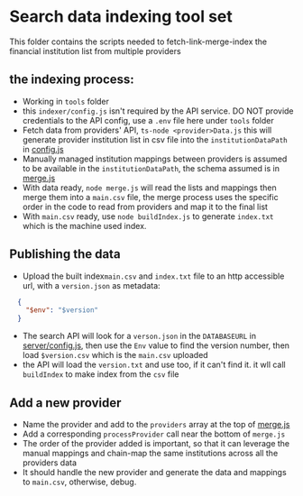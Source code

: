 # Search data indexing tool set

This folder contains the scripts needed to fetch-link-merge-index the financial institution list from multiple providers

## the indexing process:
- Working in `tools` folder
- this `indexer/config.js` isn't required by the API service. DO NOT provide credentials to the API config, use a `.env` file here under `tools` folder
- Fetch data from providers' API, `ts-node <provider>Data.js`
  this will generate provider institution list in csv file into the `institutionDataPath` in [config.js](./config.js)
- Manually managed institution mappings between providers is assumed to be available in the `institutionDataPath`, the schema assumed is in [merge.js](./tools/merge.js)
- With data ready, `node merge.js` will read the lists and mappings then merge them into a `main.csv` file, 
  the merge process uses the specific order in the code to read from providers and map it to the final list 
- With `main.csv` ready, use `node buildIndex.js` to generate `index.txt` which is the machine used index.

## Publishing the data
- Upload the built index`main.csv` and `index.txt` file to an http accessible url, with a `version.json` as metadata:
```json
  {
    "$env": "$version"
  }
```
- The search API will look for a `verson.json` in the `DATABASEURL` in [server/config.js](../server/config.js), then use the `Env` value to find the version number, then load `$version.csv` which is the `main.csv` uploaded
- the API will load the `version.txt` and use too, if it can't find it. it wll call `buildIndex` to make index from the `csv` file

## Add a new provider
- Name the provider and add to the `providers` array at the top of [merge.js](./tools/merge.js)
- Add a corresponding `processProvider` call near the bottom of `merge.js`
- The order of the provider added is important, so that it can leverage the manual mappings and chain-map the same institutions across all the providers data
- It should handle the new provider and generate the data and mappings to `main.csv`, otherwise, debug.


